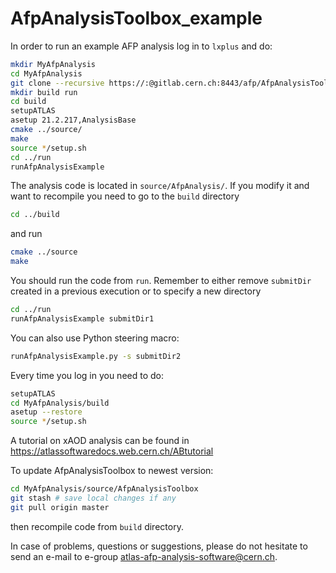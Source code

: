 # AfpAnalysisToolbox_example

In order to run an example AFP analysis log in to `lxplus` and do:
```bash
mkdir MyAfpAnalysis
cd MyAfpAnalysis
git clone --recursive https://:@gitlab.cern.ch:8443/afp/AfpAnalysisToolbox_example.git source
mkdir build run
cd build
setupATLAS
asetup 21.2.217,AnalysisBase
cmake ../source/
make
source */setup.sh
cd ../run
runAfpAnalysisExample
```

The analysis code is located in `source/AfpAnalysis/`. If you modify it and want to recompile you need to go to the `build` directory
```bash
cd ../build
```
and run
```bash
cmake ../source
make
```

You should run the code from `run`. Remember to either remove `submitDir` created in a previous execution or to specify a new directory
```bash
cd ../run
runAfpAnalysisExample submitDir1
```
You can also use Python steering macro:
```bash
runAfpAnalysisExample.py -s submitDir2
```


Every time you log in you need to do:
```bash
setupATLAS
cd MyAfpAnalysis/build
asetup --restore
source */setup.sh
```
A tutorial on xAOD analysis can be found in https://atlassoftwaredocs.web.cern.ch/ABtutorial

To update AfpAnalysisToolbox to newest version:
```bash
cd MyAfpAnalysis/source/AfpAnalysisToolbox
git stash # save local changes if any
git pull origin master
```
then recompile code from `build` directory.

In case of problems, questions or suggestions, please do not hesitate to send an e-mail to e-group [atlas-afp-analysis-software@cern.ch](mailto:atlas-afp-analysis-software@cern.ch).
